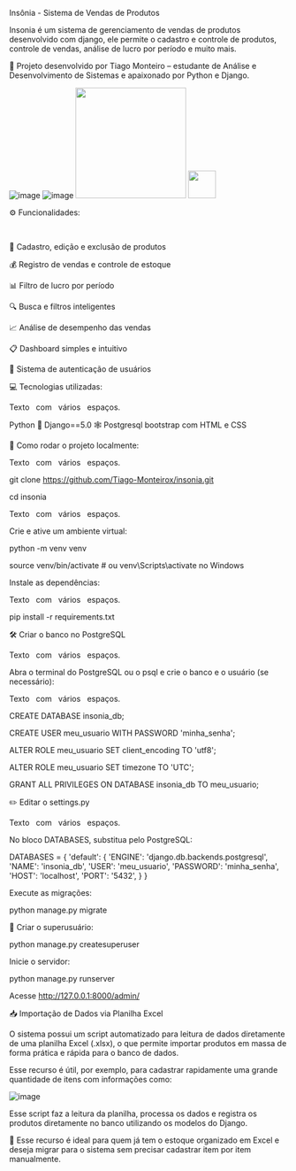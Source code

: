 Insônia - Sistema de Vendas de Produtos

Insonia é um sistema de gerenciamento de vendas de produtos desenvolvido com django, ele permite o cadastro e controle de produtos, controle de vendas, análise de lucro por período e muito mais.

🚀 Projeto desenvolvido por Tiago Monteiro – estudante de Análise e Desenvolvimento de Sistemas e apaixonado por Python e Django.

![image](https://github.com/user-attachments/assets/fcd61bad-3a55-4d7e-bc96-64a2ea7bd81b)
![image](https://github.com/user-attachments/assets/73577720-e040-47cb-9389-7860eb3d32cf)
<img src="[link-da-imagem.png](https://github.com/user-attachments/assets/fcd61bad-3a55-4d7e-bc96-64a2ea7bd81b)" width="200"/>
<img src="[link-da-imagem.png](https://github.com/user-attachments/assets/73577720-e040-47cb-9389-7860eb3d32cf)" width="50"/> 


⚙️ Funcionalidades:
<p>&nbsp;&nbsp;&nbsp;&nbsp;&nbsp;&nbsp;&nbsp;&nbsp;&nbsp;</p>

🧾 Cadastro, edição e exclusão de produtos

💰 Registro de vendas e controle de estoque

📊 Filtro de lucro por período

🔍 Busca e filtros inteligentes

📈 Análise de desempenho das vendas

📋 Dashboard simples e intuitivo

🔐 Sistema de autenticação de usuários


💻 Tecnologias utilizadas:
<p>Texto&nbsp;&nbsp;&nbsp;com&nbsp;&nbsp;&nbsp;vários&nbsp;&nbsp;&nbsp;espaços.</p>

Python 🐍
Django==5.0 🕸️
Postgresql
bootstrap com HTML e CSS

🚧 Como rodar o projeto localmente:
<p>Texto&nbsp;&nbsp;&nbsp;com&nbsp;&nbsp;&nbsp;vários&nbsp;&nbsp;&nbsp;espaços.</p>

git clone https://github.com/Tiago-Monteirox/insonia.git

cd insonia
<p>Texto&nbsp;&nbsp;&nbsp;com&nbsp;&nbsp;&nbsp;vários&nbsp;&nbsp;&nbsp;espaços.</p>

Crie e ative um ambiente virtual:

python -m venv venv

source venv/bin/activate  # ou venv\Scripts\activate no Windows

Instale as dependências:
<p>Texto&nbsp;&nbsp;&nbsp;com&nbsp;&nbsp;&nbsp;vários&nbsp;&nbsp;&nbsp;espaços.</p>

pip install -r requirements.txt

🛠️ Criar o banco no PostgreSQL
<p>Texto&nbsp;&nbsp;&nbsp;com&nbsp;&nbsp;&nbsp;vários&nbsp;&nbsp;&nbsp;espaços.</p>

Abra o terminal do PostgreSQL ou o psql e crie o banco e o usuário (se necessário):
<p>Texto&nbsp;&nbsp;&nbsp;com&nbsp;&nbsp;&nbsp;vários&nbsp;&nbsp;&nbsp;espaços.</p>

CREATE DATABASE insonia_db;

CREATE USER meu_usuario WITH PASSWORD 'minha_senha';

ALTER ROLE meu_usuario SET client_encoding TO 'utf8';

ALTER ROLE meu_usuario SET timezone TO 'UTC';

GRANT ALL PRIVILEGES ON DATABASE insonia_db TO meu_usuario;

✏️ Editar o settings.py
<p>Texto&nbsp;&nbsp;&nbsp;com&nbsp;&nbsp;&nbsp;vários&nbsp;&nbsp;&nbsp;espaços.</p>

No bloco DATABASES, substitua pelo PostgreSQL:

DATABASES = {
    'default': {
        'ENGINE': 'django.db.backends.postgresql',
        'NAME': 'insonia_db',
        'USER': 'meu_usuario',
        'PASSWORD': 'minha_senha',
        'HOST': 'localhost',
        'PORT': '5432',
    }
}


Execute as migrações:

python manage.py migrate

 🔐 Criar o superusuário:
 
python manage.py createsuperuser

Inicie o servidor: 

python manage.py runserver

Acesse http://127.0.0.1:8000/admin/


📥 Importação de Dados via Planilha Excel

O sistema possui um script automatizado para leitura de dados diretamente de uma planilha Excel (.xlsx), o que permite importar produtos em massa de forma prática e rápida para o banco de dados.

Esse recurso é útil, por exemplo, para cadastrar rapidamente uma grande quantidade de itens com informações como:

![image](https://github.com/user-attachments/assets/867d1379-784b-4274-a1dd-e1a7ba14ac4b)

Esse script faz a leitura da planilha, processa os dados e registra os produtos diretamente no banco utilizando os modelos do Django.

🧠 Esse recurso é ideal para quem já tem o estoque organizado em Excel e deseja migrar para o sistema sem precisar cadastrar item por item manualmente.



